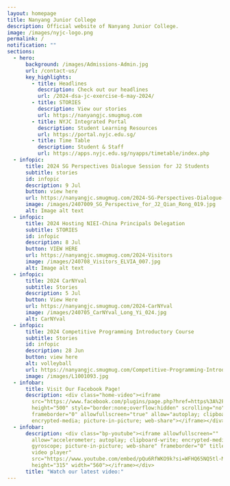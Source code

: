 ```yaml
---
layout: homepage
title: Nanyang Junior College
description: Official website of Nanyang Junior College.
image: /images/nyjc-logo.png
permalink: /
notification: ""
sections:
  - hero:
      background: /images/Admissions-Admin.jpg
      url: /contact-us/
      key_highlights:
        - title: Headlines
          description: Check out our headlines
          url: /2024-dsa-jc-exercise-6-may-2024/
        - title: STORIES
          description: View our stories
          url: https://nanyangjc.smugmug.com
        - title: NYJC Integrated Portal
          description: Student Learning Resources
          url: https://portal.nyjc.edu.sg/
        - title: Time Table
          description: Student & Staff
          url: https://apps.nyjc.edu.sg/nyapps/timetable/index.php
  - infopic:
      title: 2024 SG Perspectives Dialogue Session for J2 Students
      subtitle: stories
      id: infopic
      description: 9 Jul
      button: view here
      url: https://nanyangjc.smugmug.com/2024-SG-Perspectives-Dialogue-Session-for-J2-Students
      image: /images/2407009_SG_Perspective_for_J2_Qian_Rong_019.jpg
      alt: Image alt text
  - infopic:
      title: 2024 Hosting NIEI-China Principals Delegation
      subtitle: STORIES
      id: infopic
      description: 8 Jul
      button: VIEW HERE
      url: https://nanyangjc.smugmug.com/2024-Visitors
      image: /images/240708_Visitors_ELVIA_007.jpg
      alt: Image alt text
  - infopic:
      title: 2024 CarNYval
      subtitle: Stories
      description: 5 Jul
      button: View Here
      url: https://nanyangjc.smugmug.com/2024-CarNYval
      image: /images/240705_CarNYval_Long_Yi_024.jpg
      alt: CarNYval
  - infopic:
      title: 2024 Competitive Programming Introductory Course
      subtitle: Stories
      id: infopic
      description: 28 Jun
      button: view here
      alt: volleyball
      url: https://nanyangjc.smugmug.com/Competitive-Programming-Introductory-Course
      image: /images/L1001093.jpg
  - infobar:
      title: Visit Our Facebook Page!
      description: <div class="home-video"><iframe
        src="https://www.facebook.com/plugins/page.php?href=https%3A%2F%2Fwww.facebook.com%2FNanyangjc%2F&tabs=timeline&width=340&height=500&small_header=false&adapt_container_width=true&hide_cover=false&show_facepile=true&appId"
        height="500" style="border:none;overflow:hidden" scrolling="no"
        frameborder="0" allowfullscreen="true" allow="autoplay; clipboard-write;
        encrypted-media; picture-in-picture; web-share"></iframe></div>
  - infobar:
      description: <div class="bp-youtube"><iframe allowfullscreen=""
        allow="accelerometer; autoplay; clipboard-write; encrypted-media;
        gyroscope; picture-in-picture; web-share" frameborder="0" title="YouTube
        video player"
        src="https://www.youtube.com/embed/pQu6RfWKO9k?si=WFHQ65NQ5tl-M84f"
        height="315" width="560"></iframe></div>
      title: "Watch our latest video:"
---
```

